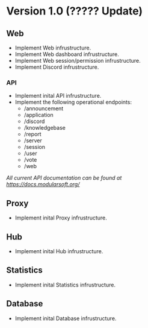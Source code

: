 # Version 1.0 (????? Update)
## Web

* Implement Web infrustructure.
* Implement Web dashboard infrustructure.
* Implement Web session/permission infrustructure.
* Implement Discord infrustructure.

### API

* Implement inital API infrustructure.
* Implement the following operational endpoints:
  * /announcement
  * /application
  * /discord
  * /knowledgebase
  * /report
  * /server
  * /session
  * /user
  * /vote
  * /web

*All current API documentation can be found at https://docs.modularsoft.org/*

## Proxy

* Implement inital Proxy infrustructure.

## Hub

* Implement inital Hub infrustructure.

## Statistics

* Implement inital Statistics infrustructure.

## Database

* Implement inital Database infrustructure.
